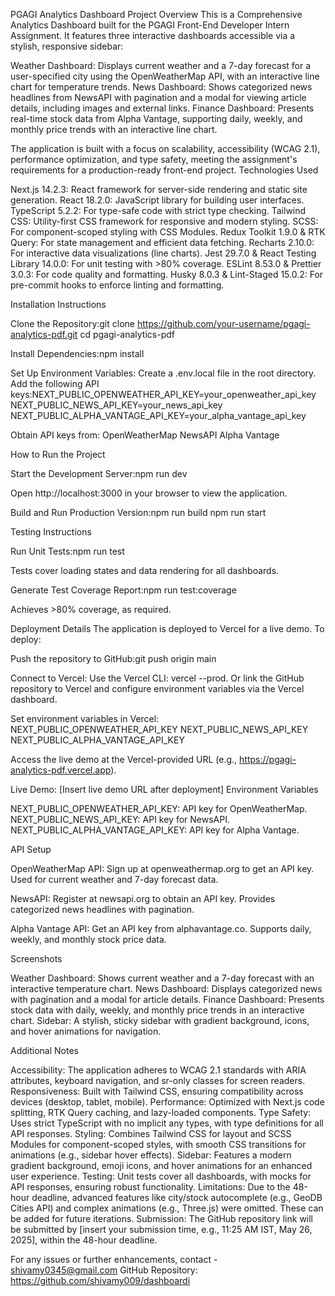 PGAGI Analytics Dashboard
Project Overview
This is a Comprehensive Analytics Dashboard built for the PGAGI Front-End Developer Intern Assignment. It features three interactive dashboards accessible via a stylish, responsive sidebar:

Weather Dashboard: Displays current weather and a 7-day forecast for a user-specified city using the OpenWeatherMap API, with an interactive line chart for temperature trends.
News Dashboard: Shows categorized news headlines from NewsAPI with pagination and a modal for viewing article details, including images and external links.
Finance Dashboard: Presents real-time stock data from Alpha Vantage, supporting daily, weekly, and monthly price trends with an interactive line chart.

The application is built with a focus on scalability, accessibility (WCAG 2.1), performance optimization, and type safety, meeting the assignment's requirements for a production-ready front-end project.
Technologies Used

Next.js 14.2.3: React framework for server-side rendering and static site generation.
React 18.2.0: JavaScript library for building user interfaces.
TypeScript 5.2.2: For type-safe code with strict type checking.
Tailwind CSS: Utility-first CSS framework for responsive and modern styling.
SCSS: For component-scoped styling with CSS Modules.
Redux Toolkit 1.9.0 & RTK Query: For state management and efficient data fetching.
Recharts 2.10.0: For interactive data visualizations (line charts).
Jest 29.7.0 & React Testing Library 14.0.0: For unit testing with >80% coverage.
ESLint 8.53.0 & Prettier 3.0.3: For code quality and formatting.
Husky 8.0.3 & Lint-Staged 15.0.2: For pre-commit hooks to enforce linting and formatting.

Installation Instructions

Clone the Repository:git clone https://github.com/your-username/pgagi-analytics-pdf.git
cd pgagi-analytics-pdf


Install Dependencies:npm install


Set Up Environment Variables:
Create a .env.local file in the root directory.
Add the following API keys:NEXT_PUBLIC_OPENWEATHER_API_KEY=your_openweather_api_key
NEXT_PUBLIC_NEWS_API_KEY=your_news_api_key
NEXT_PUBLIC_ALPHA_VANTAGE_API_KEY=your_alpha_vantage_api_key


Obtain API keys from:
OpenWeatherMap
NewsAPI
Alpha Vantage





How to Run the Project

Start the Development Server:npm run dev


Open http://localhost:3000 in your browser to view the application.


Build and Run Production Version:npm run build
npm run start



Testing Instructions

Run Unit Tests:npm run test


Tests cover loading states and data rendering for all dashboards.


Generate Test Coverage Report:npm run test:coverage


Achieves >80% coverage, as required.



Deployment Details
The application is deployed to Vercel for a live demo. To deploy:

Push the repository to GitHub:git push origin main


Connect to Vercel:
Use the Vercel CLI: vercel --prod.
Or link the GitHub repository to Vercel and configure environment variables via the Vercel dashboard.


Set environment variables in Vercel:
NEXT_PUBLIC_OPENWEATHER_API_KEY
NEXT_PUBLIC_NEWS_API_KEY
NEXT_PUBLIC_ALPHA_VANTAGE_API_KEY


Access the live demo at the Vercel-provided URL (e.g., https://pgagi-analytics-pdf.vercel.app).

Live Demo: [Insert live demo URL after deployment]
Environment Variables

NEXT_PUBLIC_OPENWEATHER_API_KEY: API key for OpenWeatherMap.
NEXT_PUBLIC_NEWS_API_KEY: API key for NewsAPI.
NEXT_PUBLIC_ALPHA_VANTAGE_API_KEY: API key for Alpha Vantage.

API Setup

OpenWeatherMap API:
Sign up at openweathermap.org to get an API key.
Used for current weather and 7-day forecast data.


NewsAPI:
Register at newsapi.org to obtain an API key.
Provides categorized news headlines with pagination.


Alpha Vantage API:
Get an API key from alphavantage.co.
Supports daily, weekly, and monthly stock price data.



Screenshots

Weather Dashboard: Shows current weather and a 7-day forecast with an interactive temperature chart.
News Dashboard: Displays categorized news with pagination and a modal for article details.
Finance Dashboard: Presents stock data with daily, weekly, and monthly price trends in an interactive chart.
Sidebar: A stylish, sticky sidebar with gradient background, icons, and hover animations for navigation.

Additional Notes

Accessibility: The application adheres to WCAG 2.1 standards with ARIA attributes, keyboard navigation, and sr-only classes for screen readers.
Responsiveness: Built with Tailwind CSS, ensuring compatibility across devices (desktop, tablet, mobile).
Performance: Optimized with Next.js code splitting, RTK Query caching, and lazy-loaded components.
Type Safety: Uses strict TypeScript with no implicit any types, with type definitions for all API responses.
Styling: Combines Tailwind CSS for layout and SCSS Modules for component-scoped styles, with smooth CSS transitions for animations (e.g., sidebar hover effects).
Sidebar: Features a modern gradient background, emoji icons, and hover animations for an enhanced user experience.
Testing: Unit tests cover all dashboards, with mocks for API responses, ensuring robust functionality.
Limitations: Due to the 48-hour deadline, advanced features like city/stock autocomplete (e.g., GeoDB Cities API) and complex animations (e.g., Three.js) were omitted. These can be added for future iterations.
Submission: The GitHub repository link will be submitted by [insert your submission time, e.g., 11:25 AM IST, May 26, 2025], within the 48-hour deadline.

For any issues or further enhancements, contact - shivamy0345@gmail.com
GitHub Repository:  https://github.com/shivamy009/dashboardi
